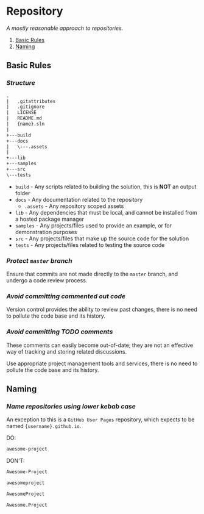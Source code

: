 # Repository

_A mostly reasonable approach to repositories._

1. [Basic Rules](#basic-rules)
1. [Naming](#naming)

## Basic Rules

### _Structure_

```txt
.
|   .gitattributes
|   .gitignore
|   LICENSE
|   README.md
|   {name}.sln
|
+---build
+---docs
|   \---.assets
|
+---lib
+---samples
+---src
\---tests
```

- `build` - Any scripts related to building the solution, this is **NOT** an output folder
- `docs` - Any documentation related to the repository
  - `.assets` - Any repository scoped assets
- `lib` - Any dependencies that must be local, and cannot be installed from a hosted package manager
- `samples` - Any projects/files used to provide an example, or for demonstration purposes
- `src` - Any projects/files that make up the source code for the solution
- `tests` - Any projects/files related to testing the source code

### _Protect `master` branch_

Ensure that commits are not made directly to the `master` branch, and undergo a code review process.

### _Avoid committing commented out code_

Version control provides the ability to review past changes, there is no need to pollute the code base and its history.

### _Avoid committing TODO comments_

These comments can easily become out-of-date; they are not an effective way of tracking and storing related discussions.

Use appropriate project management tools and services, there is no need to pollute the code base and its history.

## Naming

### _Name repositories using lower kebab case_

An exception to this is a `GitHub User Pages` repository, which expects to be named `{username}.github.io`.

DO:

```txt
awesome-project
```

DON'T:

```txt
Awesome-Project
```

```txt
awesomeproject
```

```txt
AwesomeProject
```

```txt
Awesome.Project
```
